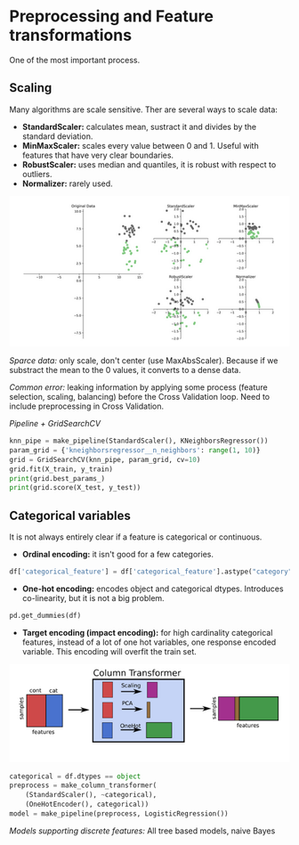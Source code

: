 # Preprocessing and Feature transformations
One of the most important process.

## Scaling
Many algorithms are scale sensitive. Ther are several ways to scale data:
- **StandardScaler:** calculates mean, sustract it and divides by the standard deviation.
- **MinMaxScaler:** scales every value between 0 and 1. Useful with features that have very clear boundaries.
- **RobustScaler:** uses median and quantiles, it is robust with respect to outliers.
- **Normalizer:** rarely used.

![Scaling methods](images/scale_methods.png)

*Sparce data:* only scale, don't center (use MaxAbsScaler). Because if we substract the mean to the 0 values, it converts to a dense data.

*Common error:* leaking information by applying some process (feature selection, scaling, balancing) before the Cross Validation loop. Need to include preprocessing in Cross Validation.

*Pipeline + GridSearchCV*
```python
knn_pipe = make_pipeline(StandardScaler(), KNeighborsRegressor())
param_grid = {'kneighborsregressor__n_neighbors': range(1, 10)}
grid = GridSearchCV(knn_pipe, param_grid, cv=10)
grid.fit(X_train, y_train)
print(grid.best_params_)
print(grid.score(X_test, y_test))
```

## Categorical variables
It is not always entirely clear if a feature is categorical or continuous.
- **Ordinal encoding:** it isn't good for a few categories.
```python
df['categorical_feature'] = df['categorical_feature'].astype("category").cat.codes
```
- **One-hot encoding:** encodes object and categorical dtypes. Introduces co-linearity, but it is not a big problem.
```python
pd.get_dummies(df)
```
- **Target encoding (impact encoding):** for high cardinality categorical features, instead of a lot of one hot variables, one response encoded variable. This encoding will overfit the train set.

![Column Transform pipeline](images/column_transform.png)
```python
categorical = df.dtypes == object
preprocess = make_column_transformer(
    (StandardScaler(), ~categorical),
    (OneHotEncoder(), categorical))
model = make_pipeline(preprocess, LogisticRegression())
```

*Models supporting discrete features:* All tree based models, naive Bayes
